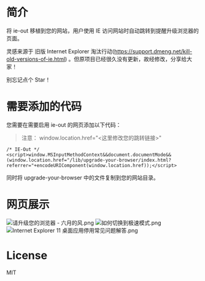 # 简介
将 ie-out 移植到您的网站，用户使用 IE 访问网站时自动跳转到提醒升级浏览器的页面。

灵感来源于 旧版 Internet Explorer 淘汰行动(https://support.dmeng.net/kill-old-versions-of-ie.html) 。但原项目已经很久没有更新，故经修改，分享给大家！

别忘记点个 Star！

# 需要添加的代码
您需要在需要启用 ie-out 的网页添加以下代码：
> 注意： window.location.href="<这里修改您的跳转链接>"

```
/* IE-Out */
<script>window.MSInputMethodContext&&document.documentMode&&(window.location.href="/lib/upgrade-your-browser/index.html?referrer="+encodeURIComponent(window.location.href));</script>
``` 

同时将 upgrade-your-browser 中的文件复制到您的网站目录。

# 网页展示
![请升级您的浏览器 - 六月的风.png](https://s2.loli.net/2023/02/12/rV9t6TaMnpSWRJK.png)
![如何切换到极速模式.png](https://s2.loli.net/2023/02/12/WLYR9SyFIhmswfl.png)
![Internet Explorer 11 桌面应用停用常见问题解答.png](https://s2.loli.net/2023/02/12/GyiKeaghuWNj1O9.png)

# License
MIT
